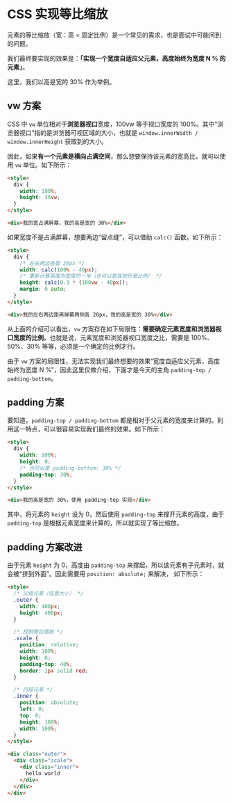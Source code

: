 # CSS 实现等比缩放

元素的等比缩放（宽：高 = 固定比例）是一个常见的需求，也是面试中可能问到的问题。

我们最终要实现的效果是：**「实现一个宽度自适应父元素，高度始终为宽度 N % 的元素」**。

这里，我们以高是宽的 30% 作为举例。

## vw 方案

CSS 中 `vw` 单位相对于**浏览器视口**宽度，100vw 等于视口宽度的 100%。其中“浏览器视口”指的是浏览器可视区域的大小，也就是 `window.innerWidth / window.innerHeight` 获取到的大小。

因此，如果**有一个元素是横向占满空间**，那么想要保持该元素的宽高比，就可以使用 `vw` 单位。如下所示：

```html
<style>
  div {
    width: 100%;
    height: 30vw;
  }
</style>

<div>我的宽占满屏幕，我的高是宽的 30%</div>
```

如果宽度不是占满屏幕，想要两边“留点缝”，可以借助 `calc()` 函数。如下所示：

```html
<style>
  div {
    /* 左右两边各留 20px */
    width: calc(100% - 40px);
    /* 重新计算高度为宽度的一半（也可以是其他任意比例） */
    height: calc(0.3 * (100vw - 40px));
    margin: 0 auto;
  }
</style>

<div>我的左右两边距离屏幕两侧各 20px，我的高是宽的 30%</div>
```

从上面的介绍可以看出，`vw` 方案存在如下局限性：**需要确定元素宽度和浏览器视口宽度的比例**。也就是说，元素宽度和浏览器视口宽度之比，需要是 100%、50%、30% 等等，必须是一个确定的比例才行。

由于 `vw` 方案的局限性，无法实现我们最终想要的效果“宽度自适应父元素，高度始终为宽度 N %”，因此这里仅做介绍，下面才是今天的主角 `padding-top / padding-bottom`。

## padding 方案

要知道，`padding-top / padding-bottom` 都是相对于父元素的宽度来计算的。利用这一特点，可以很容易实现我们最终的效果。如下所示：

```html
<style>
  div {
    width: 100%;
    height: 0;
    /* 也可以是 padding-bottom: 30% */
    padding-top: 30%;
  }
</style>

<div>我的高是宽的 30%，使用 padding-top 实现</div>
```

其中，将元素的 `height` 设为 0，然后使用 `padding-top` 来撑开元素的高度，由于 `padding-top` 是根据元素宽度来计算的，所以就实现了等比缩放。

## padding 方案改进

由于元素 `height` 为 0，高度由 `padding-top` 来撑起，所以该元素有子元素时，就会被“挤到外面”。因此需要用 `position: absolute;` 来解决， 如下所示：

```html
<style>
  /* 父级元素（任意大小） */
  .outer {
    width: 400px;
    height: 400px;
  }

  /* 控制等比缩放 */
  .scale {
    position: relative;
    width: 100%;
    height: 0;
    padding-top: 40%;
    border: 1px solid red;
  }

  /* 内部元素 */
  .inner {
    position: absolute;
    left: 0;
    top: 0;
    height: 100%;
    width: 100%;
  }
</style>

<div class="outer">
  <div class="scale">
    <div class="inner">
      hello world
    </div>
  </div>
</div>
```
